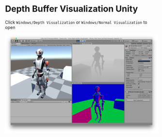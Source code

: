 # Depth Buffer Visualization Unity

Click `Windows/Depth Visualization` or `Windows/Normal Visualization` to open

<img src="visualization.png" width="600">
